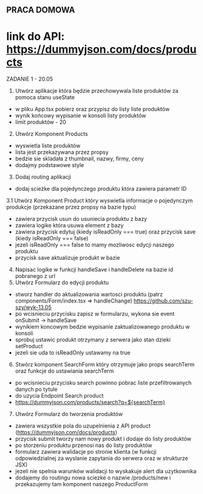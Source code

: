 ## PRACA DOMOWA
# link do API: https://dummyjson.com/docs/products
ZADANIE 1 - 20.05
1. Utwórz aplikacje która będzie przechowywala liste produktów za pomoca stanu useState
- w pliku App.tsx pobierz oraz przypisz do listy liste produktów
- wynik końcowy wypisanie w konsoli listy produktów
- limit produktów - 20
2. Utwórz Komponent Products
- wyswietla liste produktów
- lista jest przekazywana przez propsy
- bedzie sie skladała z thumbnail, nazwy, firmy, ceny
- dodajmy podstawowe style

3. Dodaj routing aplikacji
- dodaj scieżke dla pojedynczego produktu która zawiera parametr ID

3.1 Utwórz Komponent Product który wyswietla informacje o pojedynczym produkcje (przekazane przez propsy na bazie typu)
- zawiera przycisk usun do usuniecia produktu z bazy
- zawiera logike która usuwa element z bazy
- zawiera przycisk edytuj (kiedy isReadOnly === true) oraz przycisk save (kiedy isReadOnly === false)
- jezeli isReadOnly === false to mamy mozliwosc edycji naszego produktu
- przycisk save aktualizuje produkt w bazie

4. Napisac logike w funkcji handleSave i handleDelete na bazie id pobranego z url
5. Utwórz Formularz do edycji produktu 
- stworz handler do aktualizowania wartosci produktu (patrz components/Form/index.tsx => handleChange) https://github.com/szu-szy/wyk-13.05
- po wcisnieciu przycisku zapisz w formularzu, wykona sie event onSubmit -> handleSave
- wynikiem koncowym bedzie wypisanie zaktualizowanego produktu w konsoli
- sprobuj ustawic produkt otrzymany z serwera jako stan dzieki setProduct
- jezeli sie uda to isReadOnly ustawamy na true
6. Stwórz komponent SearchForm który otrzymuje jako props searchTerm oraz funkcje do ustawiania searchTerm
- po wcisnieciu przycisku search powinno pobrac liste przefiltrowanych danych po tytule
- do uzycia Endpoint Search product 
- https://dummyjson.com/products/search?q=${searchTerm}
7. Utwórz Formularz do tworzenia produktów
- zawiera wszystkie pola do uzupelnienia z API product (https://dummyjson.com/docs/products)
- przycisk submit tworzy nam nowy produkt i dodaje do listy produktów
- po storzeniu produktu przenosi nas do listy produktów
- formularz zawiera walidacje po stronie klienta (w funkcji odpowiedzialnej za wyslanie zapytania do serwera oraz w strukturze JSX)
- jezeli nie spelnia warunków walidacji to wyskakuje alert dla uzytkownika
- dodajemy do routingu nowa sciezke o nazwie /products/new i przekazujemy tam komponent naszego ProductForm
